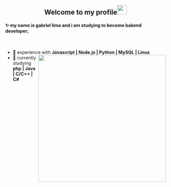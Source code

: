 <h2 align="center">
 <abc>
  <br>Welcome to my profile<img src="https://user-images.githubusercontent.com/42378118/110234147-e3259600-7f4e-11eb-95be-0c4047144dea.gif" width="30"><br>
</h2> 

<h4>✨ my name is gabriel lima and i am studying to become bakend developer;</h4>
<br>


- 🍃 experience with  **Javascript | Node.js | Python | MySQL | Linux** <img align="right" src="https://user-images.githubusercontent.com/92191800/192166617-23f15011-f63a-4078-9115-043d9d5d5c24.png" width="400px">
- 🎲 currently studying  **php | Java | C/C++ | C#**
